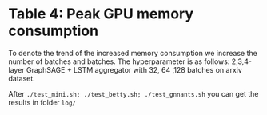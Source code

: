 # Table 4: Peak GPU memory consumption

To denote the trend of the increased memory consumption we increase the number of batches and batches.
The hyperparameter is as follows: 2,3,4-layer GraphSAGE + LSTM aggregator with 32, 64 ,128 batches on arxiv dataset.

After `./test_mini.sh; ./test_betty.sh; ./test_gnnants.sh` you can get the results in folder `log/`
